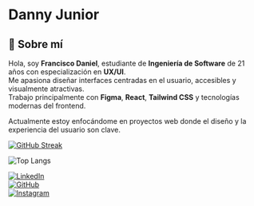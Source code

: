
# Danny Junior

## 👋 Sobre mí

Hola, soy **Francisco Daniel**, estudiante de **Ingeniería de Software** de 21 años con especialización en **UX/UI**.  
Me apasiona diseñar interfaces centradas en el usuario, accesibles y visualmente atractivas.  
Trabajo principalmente con **Figma**, **React**, **Tailwind CSS** y tecnologías modernas del frontend.

Actualmente estoy enfocándome en proyectos web donde el diseño y la experiencia del usuario son clave.  

[![GitHub Streak](https://github-readme-streak-stats.herokuapp.com?user=DannyJunior01&theme=cyber-streakglow)](https://git.io/streak-stats)


![Top Langs](https://github-readme-stats.vercel.app/api/top-langs/?username=DannyJunior01&layout=compact)

[![LinkedIn](https://img.shields.io/badge/LinkedIn-0077B5?style=flat&logo=linkedin&logoColor=white)](https://www.linkedin.com/in/daniel-aburto)    
[![GitHub](https://img.shields.io/badge/GitHub-181717?style=flat&logo=github&logoColor=white)](https://github.com/DannyJunio01)  
[![Instagram](https://img.shields.io/badge/Instagram-E4405F?style=flat&logo=instagram&logoColor=white)](https://www.instagram.com/uxdanny_)
